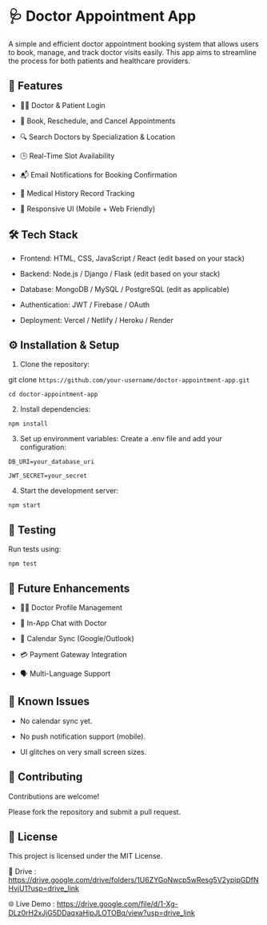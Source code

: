 # 🩺 Doctor Appointment App

A simple and efficient doctor appointment booking system that allows users to book, manage, and track doctor visits easily. This app aims to streamline the process for both patients and healthcare providers.

## 🚀 Features

* 👨‍⚕️ Doctor & Patient Login

* 📅 Book, Reschedule, and Cancel Appointments

* 🔍 Search Doctors by Specialization & Location

* 🕒 Real-Time Slot Availability

* 📬 Email Notifications for Booking Confirmation

* 📜 Medical History Record Tracking

* 📱 Responsive UI (Mobile + Web Friendly)

## 🛠️ Tech Stack

* Frontend: HTML, CSS, JavaScript / React (edit based on your stack)

* Backend: Node.js / Django / Flask (edit based on your stack)

* Database: MongoDB / MySQL / PostgreSQL (edit as applicable)

* Authentication: JWT / Firebase / OAuth

* Deployment: Vercel / Netlify / Heroku / Render

## ⚙️ Installation & Setup

1. Clone the repository:

git clone ``` https://github.com/your-username/doctor-appointment-app.git ```

``` cd doctor-appointment-app ```

2. Install dependencies:

``` npm install ```

3. Set up environment variables: Create a .env file and add your configuration:

``` DB_URI=your_database_uri ```

``` JWT_SECRET=your_secret ```

4. Start the development server:

``` npm start ```

## 🧪 Testing

Run tests using:

``` npm test ```

## 📌 Future Enhancements

* 👨‍⚕️ Doctor Profile Management

* 💬 In-App Chat with Doctor

* 📆 Calendar Sync (Google/Outlook)

* 💳 Payment Gateway Integration

* 🗣️ Multi-Language Support

## 🐞 Known Issues

* No calendar sync yet.

* No push notification support (mobile).

* UI glitches on very small screen sizes.

## 🤝 Contributing

Contributions are welcome!

Please fork the repository and submit a pull request.


## 📄 License

This project is licensed under the MIT License.

🔗 Drive : https://drive.google.com/drive/folders/1U6ZYGoNwcp5wResg5V2ypipGDfNHvjU1?usp=drive_link

🌐 Live Demo : https://drive.google.com/file/d/1-Xg-DLz0rH2xJjG5DDaqxaHipJLOTOBq/view?usp=drive_link
